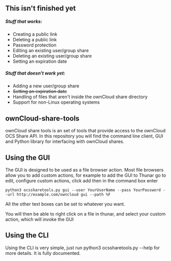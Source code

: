## This isn't finished yet
##### Stuff that works:
* Creating a public link
* Deleting a public link
* Password protection
* Editing an existing user/group share
* Deleting an existing user/group share
* Setting an expiration date

##### Stuff that doesn't work yet:
* Adding a new user/group share
* ~~Setting an expiration date~~
* Handling of files that aren't inside the ownCloud share directory
* Support for non-Linux operating systems

## ownCloud-share-tools

ownCloud share tools is an set of tools that provide access to the ownCloud OCS Share API. In this repository you will find the command line client, GUI and Python library for interfacing with ownCloud shares.

## Using the GUI

The GUI is designed to be used as a file browser action. Most file browsers allow you to add custom actions, for example to add the GUI to Thunar go to edit, configure custom actions, click add then in the command box enter

`python3 ocssharetools.py gui --user YourUserName --pass YourPassword --url http://example.com/owncloud gui --path %F`

All the other text boxes can be set to whatever you want.

You will then be able to right click on a file in thunar, and select your custom action, which will invoke the GUI

## Using the CLI
Using the CLI is very simple, just run python3 ocssharetools.py --help for more details. It is fully documented.
